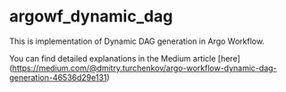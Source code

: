 # argowf_dynamic_dag
This is implementation of Dynamic DAG generation in Argo Workflow.

You can find detailed explanations in the Medium article [here] (https://medium.com/@dmitry.turchenkov/argo-workflow-dynamic-dag-generation-46536d29e131)